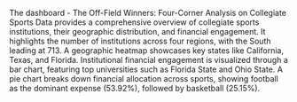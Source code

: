 The dashboard - The Off-Field Winners: Four-Corner Analysis on Collegiate Sports Data provides a comprehensive overview of collegiate sports institutions, their geographic distribution, and financial engagement. It highlights the number of institutions across four regions, with the South leading at 713. A geographic heatmap showcases key states like California, Texas, and Florida. Institutional financial engagement is visualized through a bar chart, featuring top universities such as Florida State and Ohio State. A pie chart breaks down financial allocation across sports, showing football as the dominant expense (53.92%), followed by basketball (25.15%).
